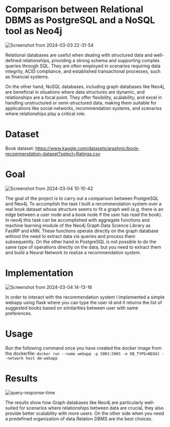 # Comparison between Relational DBMS as PostgreSQL and a NoSQL tool as Neo4j
![Screenshot from 2024-03-03 22-31-54](https://github.com/GabrieleLerani/DM-project/assets/92364167/f75a8eb9-7db4-4506-b9a8-49de2214a5ab)

Relational databases are useful when dealing with structured data and well-defined relationships, providing a strong schema and supporting 
complex queries through SQL. They are often employed in scenarios requiring data integrity, ACID compliance, and established transactional 
processes, such as financial systems.

On the other hand, NoSQL databases, including graph databases like Neo4j, are beneficial in situations where data structures are dynamic, and relationships 
are a focal point. They offer flexibility, scalability, and excel in handling unstructured or semi-structured data, making them suitable for applications like social networks, recommendation systems, and scenarios where relationships play a critical role. 

# Dataset 
Book dataset: https://www.kaggle.com/datasets/arashnic/book-recommendation-dataset?select=Ratings.csv

# Goal
![Screenshot from 2024-03-04 10-10-42](https://github.com/GabrieleLerani/DM-project/assets/92364167/dcfabfbb-23aa-4a14-8787-05390a01313b)

The goal of the project is to carry out a comparison between PostgreSQL and Neo4j. To accomplish the task I built a recommendation system over a real book dataset whose
structure seems to fit a graph well (e.g. there is an edge between a user node and a book node if the user has read the book). In neo4j this task can be accomplished
with aggregate functions and machine learning module of the Neo4j Graph Data Science Library as FastRP and kNN. These functions operate directly on the graph database 
without the need to extract data via queries and process them subsequently. On the other hand in PostgreSQL is not possible
to do the same type of operations directly on the data, but you need to extract them and build a Neural Network to realize a recommendation system.

# Implementation
![Screenshot from 2024-03-04 14-13-16](https://github.com/GabrieleLerani/DM-project/assets/92364167/b5d22dd5-4ddd-42e0-b74f-01884bc4f7dc)

In order to interact with the recommendation system I implemented a simple webapp using flask where you can type the user id and it returns the list of suggested books based on similarities between user with same preferences.

# Usage
Run the following command once you have created the docker image from the dockerfile:
`docker run --name webapp -p 5001:5001 -e DB_TYPE=NEO4J --network host dm-webapp`

# Results
![query-response-time](https://github.com/GabrieleLerani/DM-project/assets/92364167/93a4ca05-d089-4148-8c48-1e35115c0318)

The results show how Graph databases like Neo4j are particularly well-suited for scenarios where relationships between data are crucial, they also provide
better scalability with more users. On the other side when you need a predefined organization of data Relation DBMS are the best choices.


